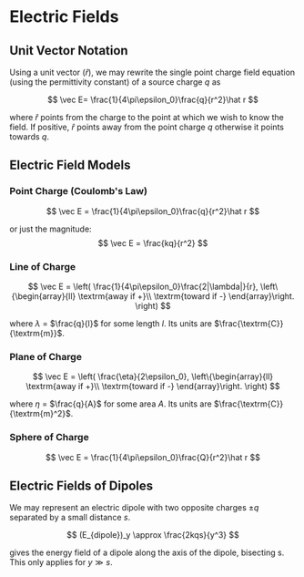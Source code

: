# Electric Fields

## Unit Vector Notation
Using a unit vector ($\hat r$), we may rewrite the single point charge field equation (using the permittivity constant) of a source charge $q$ as

$$
\vec E= \frac{1}{4\pi\epsilon_0}\frac{q}{r^2}\hat r
$$

where $\hat r$ points from the charge to the point at which we wish to know the field. If positive, $\hat r$ points away from the point charge $q$ otherwise it points towards $q$.

## Electric Field Models

### Point Charge (Coulomb's Law)
$$
\vec E = \frac{1}{4\pi\epsilon_0}\frac{q}{r^2}\hat r
$$

or just the magnitude:
$$
\vec E = \frac{kq}{r^2}
$$

### Line of Charge
$$
\vec E = \left(
    \frac{1}{4\pi\epsilon_0}\frac{2|\lambda|}{r},
    \left\{\begin{array}{ll}
        \textrm{away if +}\\
        \textrm{toward if -}
    \end{array}\right.
\right)
$$

where $\lambda$ = $\frac{q}{l}$ for some length $l$. Its units are $\frac{\textrm{C}}{\textrm{m}}$.

### Plane of Charge
$$
\vec E = \left(
    \frac{\eta}{2\epsilon_0},
    \left\{\begin{array}{ll}
        \textrm{away if +}\\
        \textrm{toward if -}
    \end{array}\right.
\right)
$$

where $\eta$ = $\frac{q}{A}$ for some area $A$. Its units are $\frac{\textrm{C}}{\textrm{m}^2}$.

### Sphere of Charge
$$
\vec E = \frac{1}{4\pi\epsilon_0}\frac{Q}{r^2}\hat r
$$

## Electric Fields of Dipoles
We may represent an electric dipole with two opposite charges $\pm q$ separated by a small distance $s$.

$$
(E_{dipole})_y \approx \frac{2kqs}{y^3}
$$

gives the energy field of a dipole along the axis of the dipole, bisecting s. This only applies for $y\gg s$.